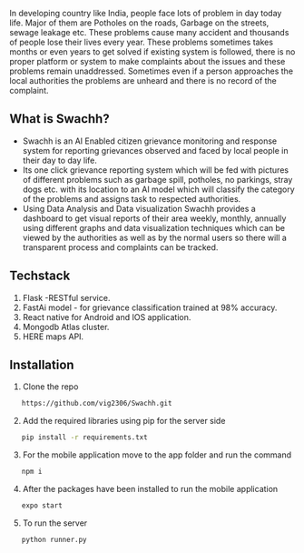 In developing country like India, people face lots of problem in day today life. Major of them
are Potholes on the roads, Garbage on the streets, sewage leakage etc. These problems cause
many accident and thousands of people lose their lives every year. These problems sometimes
takes months or even years to get solved if existing system is followed, there is no proper
platform or system to make complaints about the issues and these problems remain
unaddressed. Sometimes even if a person approaches the local authorities the problems are
unheard and there is no record of the complaint.

## What is Swachh?
* Swachh is an AI Enabled citizen grievance monitoring and response system
for reporting grievances observed and faced by local people in their day
to day life.
* Its one click grievance reporting system which will be fed with pictures
of different problems such as garbage spill, potholes, no parkings, stray
dogs etc. with its location to an AI model which will classify the category
of the problems and assigns task to respected authorities.
* Using Data Analysis and Data visualization Swachh provides a
dashboard to get visual reports of their area weekly, monthly, annually
using different graphs and data visualization techniques which can be
viewed by the authorities as well as by the normal users so there will a
transparent process and complaints can be tracked.


## Techstack
1. Flask -RESTful service.
2. FastAi model - for grievance classification trained at 98% accuracy.
3. React native for Android and IOS application.
4. Mongodb Atlas cluster.
5. HERE maps API.

## Installation

1. Clone the repo
```sh
   https://github.com/vig2306/Swachh.git
```

2. Add the required libraries using pip for the server side

```sh
   pip install -r requirements.txt
```
3. For the mobile application move to the app folder and run the command

```sh
   npm i
```
4. After the packages have been installed to run the mobile application

```sh
   expo start
```
5. To run the server

```sh
   python runner.py
```